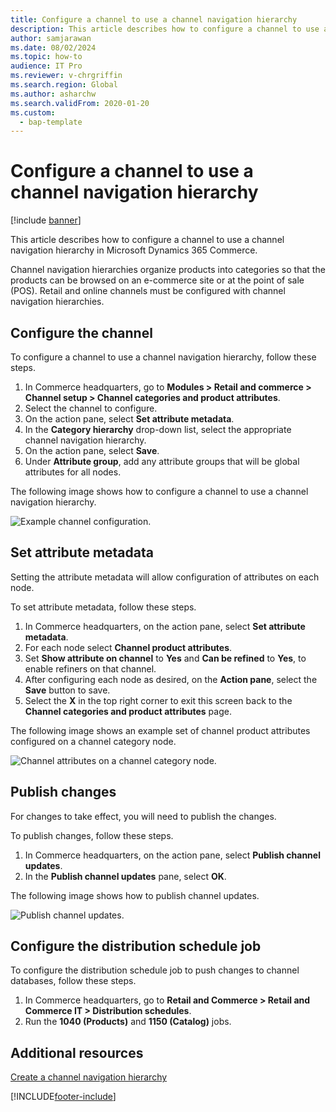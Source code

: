 ```yaml
---
title: Configure a channel to use a channel navigation hierarchy
description: This article describes how to configure a channel to use a channel navigation hierarchy in Microsoft Dynamics 365 Commerce.
author: samjarawan
ms.date: 08/02/2024
ms.topic: how-to
audience: IT Pro
ms.reviewer: v-chrgriffin
ms.search.region: Global
ms.author: asharchw
ms.search.validFrom: 2020-01-20
ms.custom: 
  - bap-template
---
```


# Configure a channel to use a channel navigation hierarchy

[!include [banner](../includes/banner.md)]

This article describes how to configure a channel to use a channel navigation hierarchy in Microsoft Dynamics 365 Commerce.

Channel navigation hierarchies organize products into categories so that the products can be browsed on an e-commerce site or at the point of sale (POS). Retail and online channels must be configured with channel navigation hierarchies.

## Configure the channel

To configure a channel to use a channel navigation hierarchy, follow these steps.

1. In Commerce headquarters, go to **Modules \> Retail and commerce \> Channel setup \> Channel categories and product attributes**.
1. Select the channel to configure.
1. On the action pane, select **Set attribute metadata**.
1. In the **Category hierarchy** drop-down list, select the appropriate channel navigation hierarchy.
1. On the action pane, select **Save**.
1. Under **Attribute group**, add any attribute groups that will be global attributes for all nodes.

The following image shows how to configure a channel to use a channel navigation hierarchy.

![Example channel configuration.](../media/configure-channel-hierarchy-1.png)

## Set attribute metadata

Setting the attribute metadata will allow configuration of attributes on each node.

To set attribute metadata, follow these steps.

1. In Commerce headquarters, on the action pane, select **Set attribute metadata**.
1. For each node select **Channel product attributes**.
1. Set **Show attribute on channel** to **Yes** and **Can be refined** to **Yes**, to enable refiners on that channel.
1. After configuring each node as desired, on the **Action pane**, select the **Save** button to save.
1. Select the **X** in the top right corner to exit this screen back to the **Channel categories and product attributes** page.

The following image shows an example set of channel product attributes configured on a channel category node.

![Channel attributes on a channel category node.](../media/configure-channel-hierarchy-2.png)

## Publish changes

For changes to take effect, you will need to publish the changes.

To publish changes, follow these steps.

1. In Commerce headquarters, on the action pane, select **Publish channel updates**.
1. In the **Publish channel updates** pane, select **OK**.

The following image shows how to publish channel updates.

![Publish channel updates.](../media/configure-channel-hierarchy-3.png)

## Configure the distribution schedule job

To configure the distribution schedule job to push changes to channel databases, follow these steps.

1. In Commerce headquarters, go to **Retail and Commerce \> Retail and Commerce IT \> Distribution schedules**.
1. Run the **1040 (Products)** and **1150 (Catalog)** jobs.

## Additional resources

[Create a channel navigation hierarchy](../create-channel-hierarchy.md)




[!INCLUDE[footer-include](../../includes/footer-banner.md)]
